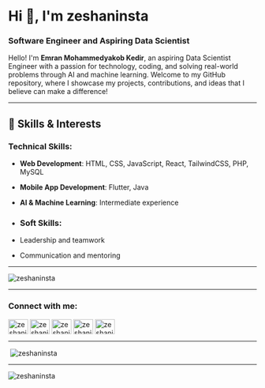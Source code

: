 # Hi 👋, I'm zeshaninsta
### Software Engineer and Aspiring Data Scientist

Hello! I'm **Emran Mohammedyakob Kedir**, an aspiring Data Scientist Engineer with a passion for technology, coding, and solving real-world problems through AI and machine learning. Welcome to my GitHub repository, where I showcase my projects, contributions, and ideas that I believe can make a difference!

---

## 🚀 Skills & Interests

### Technical Skills:
- **Web Development**: HTML, CSS, JavaScript, React, TailwindCSS, PHP, MySQL
- **Mobile App Development**: Flutter, Java
- **AI & Machine Learning**: Intermediate experience

- ### Soft Skills:
- Leadership and teamwork
- Communication and mentoring

---
<p><img align="center" justify='center' src="https://github-readme-streak-stats.herokuapp.com/?user=zeshaninsta&" alt="zeshaninsta" /></p>

---
<h3 align="left">Connect with me:</h3>
<p align="left">
<a href="https://twitter.com/zeshaninsta" target="blank"><img align="center" src="https://raw.githubusercontent.com/rahuldkjain/github-profile-readme-generator/master/src/images/icons/Social/twitter.svg" alt="zeshaninsta" height="30" width="40" /></a>
<a href="https://linkedin.com/in/zeshaninsta" target="blank"><img align="center" src="https://raw.githubusercontent.com/rahuldkjain/github-profile-readme-generator/master/src/images/icons/Social/linked-in-alt.svg" alt="zeshaninsta" height="30" width="40" /></a>
<a href="https://kaggle.com/zeshaninsta" target="blank"><img align="center" src="https://raw.githubusercontent.com/rahuldkjain/github-profile-readme-generator/master/src/images/icons/Social/kaggle.svg" alt="zeshaninsta" height="30" width="40" /></a>
<a href="https://instagram.com/zeshaninsta" target="blank"><img align="center" src="https://raw.githubusercontent.com/rahuldkjain/github-profile-readme-generator/master/src/images/icons/Social/instagram.svg" alt="zeshaninsta" height="30" width="40" /></a>
<a href="https://www.youtube.com/c/zeshaninsta" target="blank"><img align="center" src="https://raw.githubusercontent.com/rahuldkjain/github-profile-readme-generator/master/src/images/icons/Social/youtube.svg" alt="zeshaninsta" height="30" width="40" /></a>
</p>

---

<p>&nbsp;<img align="center" src="https://github-readme-stats.vercel.app/api?username=zeshaninsta&show_icons=true&locale=en" alt="zeshaninsta" /></p>

---
<p><img align="left" src="https://github-readme-stats.vercel.app/api/top-langs?username=zeshaninsta&show_icons=true&locale=en&layout=compact" alt="zeshaninsta" /></p>


